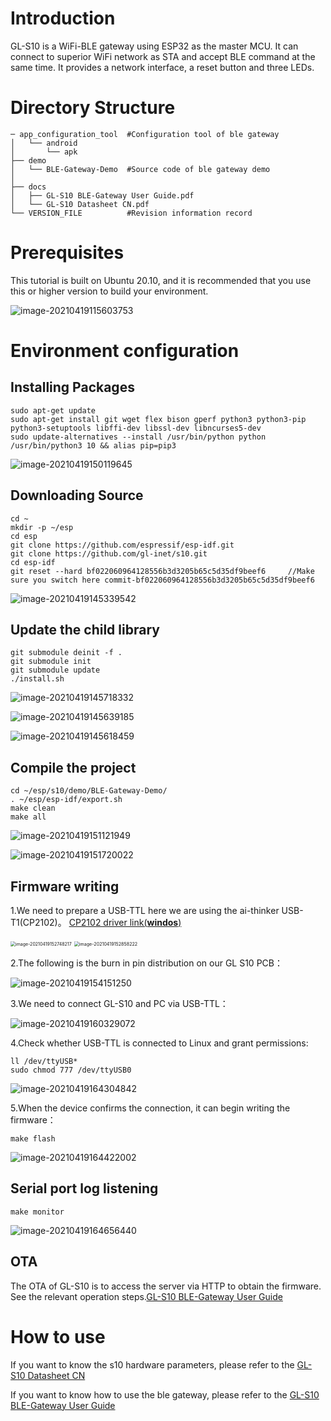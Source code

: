 # Introduction

GL-S10 is a WiFi-BLE gateway using ESP32 as the master MCU. It can connect to superior WiFi network as STA and accept BLE command at the same time. It provides a network interface, a reset button and three LEDs.

# Directory Structure
```
─ app_configuration_tool  #Configuration tool of ble gateway
│   └── android
│       └── apk
├── demo
│   └── BLE-Gateway-Demo  #Source code of ble gateway demo
│
├── docs
│   ├── GL-S10 BLE-Gateway User Guide.pdf
│   └── GL-S10 Datasheet CN.pdf
└── VERSION_FILE          #Revision information record
```
# Prerequisites

This tutorial is built on Ubuntu 20.10, and it is recommended that you use this or higher version to build your environment.

![image-20210419115603753](docs/001.png)

# Environment configuration

## Installing Packages

```
sudo apt-get update
sudo apt-get install git wget flex bison gperf python3 python3-pip python3-setuptools libffi-dev libssl-dev libncurses5-dev
sudo update-alternatives --install /usr/bin/python python /usr/bin/python3 10 && alias pip=pip3
```

![image-20210419150119645](docs/002.png)

## Downloading Source

```
cd ~
mkdir -p ~/esp
cd esp
git clone https://github.com/espressif/esp-idf.git
git clone https://github.com/gl-inet/s10.git
cd esp-idf
git reset --hard bf022060964128556b3d3205b65c5d35df9beef6     //Make sure you switch here commit-bf022060964128556b3d3205b65c5d35df9beef6
```

![image-20210419145339542](docs/003.png)

## Update the child library

```
git submodule deinit -f .
git submodule init
git submodule update
./install.sh
```

![image-20210419145718332](docs/004.png)

![image-20210419145639185](docs/005.png)

![image-20210419145618459](docs/006.png)

## Compile the project

```
cd ~/esp/s10/demo/BLE-Gateway-Demo/
. ~/esp/esp-idf/export.sh
make clean
make all
```

![image-20210419151121949](docs/007.png)

![image-20210419151720022](docs/008.png)

## Firmware writing

1.We need to prepare a USB-TTL here we are using the ai-thinker USB-T1(CP2102)。 [CP2102 driver link(**windos**)](https://docs.ai-thinker.com/_media/tools/serial_driver_windos.7z)

<img src="docs/009.png" alt="image-20210419152748217" style="zoom:50%;" />

<img src="docs/010.png" alt="image-20210419152858222" style="zoom:51%;" />

2.The following is the burn in pin distribution on our GL S10 PCB：

<img src="docs/011.png" alt="image-20210419154151250"  />

3.We need to connect GL-S10 and PC via USB-TTL：

![image-20210419160329072](docs/012.png)

4.Check whether USB-TTL is connected to Linux and grant permissions:

```
ll /dev/ttyUSB*
sudo chmod 777 /dev/ttyUSB0
```

![image-20210419164304842](docs/013.png)

5.When the device confirms the connection, it can begin writing the firmware：

```
make flash
```

![image-20210419164422002](docs/014.png)



## Serial port log listening

```
make monitor
```

![image-20210419164656440](docs/015.png)

## OTA

The OTA of GL-S10 is to access the server via HTTP to obtain the firmware. See the relevant operation steps.[GL-S10 BLE-Gateway User Guide](docs/GL-S10_BLE-Gateway_User_Guide.pdf)



# How to use
If you want to know the s10 hardware parameters, please refer to the [GL-S10 Datasheet CN](docs/GL-S10_Datasheet_CN.pdf)

If you want to know how to use the ble gateway, please refer to the [GL-S10 BLE-Gateway User Guide](docs/GL-S10_BLE-Gateway_User_Guide.pdf)
